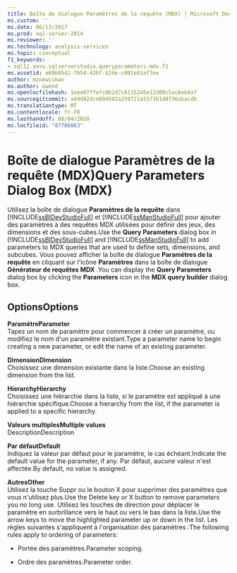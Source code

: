 ```yaml
---
title: Boîte de dialogue Paramètres de la requête (MDX) | Microsoft Docs
ms.custom: ''
ms.date: 06/13/2017
ms.prod: sql-server-2014
ms.reviewer: ''
ms.technology: analysis-services
ms.topic: conceptual
f1_keywords:
- sql12.asvs.sqlserverstudio.queryparameters.mdx.f1
ms.assetid: e69b9542-7b54-42bf-b2de-c091e81af7ee
author: minewiskan
ms.author: owend
ms.openlocfilehash: 1eee07ffefc0b2d7c6115245e12d09c5ac6eb4a7
ms.sourcegitcommit: ad4d92dce894592a259721a1571b1d8736abacdb
ms.translationtype: MT
ms.contentlocale: fr-FR
ms.lasthandoff: 08/04/2020
ms.locfileid: "87706863"
---
```

# <a name="query-parameters-dialog-box-mdx"></a><span data-ttu-id="5f1c4-102">Boîte de dialogue Paramètres de la requête (MDX)</span><span class="sxs-lookup"><span data-stu-id="5f1c4-102">Query Parameters Dialog Box (MDX)</span></span>
  <span data-ttu-id="5f1c4-103">Utilisez la boîte de dialogue **Paramètres de la requête** dans [!INCLUDE[ssBIDevStudioFull](../includes/ssbidevstudiofull-md.md)] et [!INCLUDE[ssManStudioFull](../includes/ssmanstudiofull-md.md)] pour ajouter des paramètres à des requêtes MDX utilisées pour définir des jeux, des dimensions et des sous-cubes.</span><span class="sxs-lookup"><span data-stu-id="5f1c4-103">Use the **Query Parameters** dialog box in [!INCLUDE[ssBIDevStudioFull](../includes/ssbidevstudiofull-md.md)] and [!INCLUDE[ssManStudioFull](../includes/ssmanstudiofull-md.md)] to add parameters to MDX queries that are used to define sets, dimensions, and subcubes.</span></span> <span data-ttu-id="5f1c4-104">Vous pouvez afficher la boîte de dialogue **Paramètres de la requête** en cliquant sur l'icône **Paramètres** dans la boîte de dialogue **Générateur de requêtes MDX** .</span><span class="sxs-lookup"><span data-stu-id="5f1c4-104">You can display the **Query Parameters** dialog box by clicking the **Parameters** icon in the **MDX query builder** dialog box.</span></span>  
  
## <a name="options"></a><span data-ttu-id="5f1c4-105">Options</span><span class="sxs-lookup"><span data-stu-id="5f1c4-105">Options</span></span>  
 <span data-ttu-id="5f1c4-106">**Paramètre**</span><span class="sxs-lookup"><span data-stu-id="5f1c4-106">**Parameter**</span></span>  
 <span data-ttu-id="5f1c4-107">Tapez un nom de paramètre pour commencer à créer un paramètre, ou modifiez le nom d'un paramètre existant.</span><span class="sxs-lookup"><span data-stu-id="5f1c4-107">Type a parameter name to begin creating a new parameter, or edit the name of an existing parameter.</span></span>  
  
 <span data-ttu-id="5f1c4-108">**Dimension**</span><span class="sxs-lookup"><span data-stu-id="5f1c4-108">**Dimension**</span></span>  
 <span data-ttu-id="5f1c4-109">Choisissez une dimension existante dans la liste.</span><span class="sxs-lookup"><span data-stu-id="5f1c4-109">Choose an existing dimension from the list.</span></span>  
  
 <span data-ttu-id="5f1c4-110">**Hierarchy**</span><span class="sxs-lookup"><span data-stu-id="5f1c4-110">**Hierarchy**</span></span>  
 <span data-ttu-id="5f1c4-111">Choisissez une hiérarchie dans la liste, si le paramètre est appliqué à une hiérarchie spécifique.</span><span class="sxs-lookup"><span data-stu-id="5f1c4-111">Choose a hierarchy from the list, if the parameter is applied to a specific hierarchy.</span></span>  
  
 <span data-ttu-id="5f1c4-112">**Valeurs multiples**</span><span class="sxs-lookup"><span data-stu-id="5f1c4-112">**Multiple values**</span></span>  
 <span data-ttu-id="5f1c4-113">Description</span><span class="sxs-lookup"><span data-stu-id="5f1c4-113">Description</span></span>  
  
 <span data-ttu-id="5f1c4-114">**Par défaut**</span><span class="sxs-lookup"><span data-stu-id="5f1c4-114">**Default**</span></span>  
 <span data-ttu-id="5f1c4-115">Indiquez la valeur par défaut pour le paramètre, le cas échéant.</span><span class="sxs-lookup"><span data-stu-id="5f1c4-115">Indicate the default value for the parameter, if any.</span></span> <span data-ttu-id="5f1c4-116">Par défaut, aucune valeur n'est affectée.</span><span class="sxs-lookup"><span data-stu-id="5f1c4-116">By default, no value is assigned.</span></span>  
  
 <span data-ttu-id="5f1c4-117">**Autres**</span><span class="sxs-lookup"><span data-stu-id="5f1c4-117">**Other**</span></span>  
 <span data-ttu-id="5f1c4-118">Utilisez la touche Suppr ou le bouton X pour supprimer des paramètres que vous n'utilisez plus.</span><span class="sxs-lookup"><span data-stu-id="5f1c4-118">Use the Delete key or X button to remove parameters you no long use.</span></span> <span data-ttu-id="5f1c4-119">Utilisez les touches de direction pour déplacer le paramètre en surbrillance vers le haut ou vers le bas dans la liste.</span><span class="sxs-lookup"><span data-stu-id="5f1c4-119">Use the arrow keys to move the highlighted parameter up or down in the list.</span></span> <span data-ttu-id="5f1c4-120">Les règles suivantes s'appliquent à l'organisation des paramètres :</span><span class="sxs-lookup"><span data-stu-id="5f1c4-120">The following rules apply to ordering of parameters:</span></span>  
  
-   <span data-ttu-id="5f1c4-121">Portée des paramètres.</span><span class="sxs-lookup"><span data-stu-id="5f1c4-121">Parameter scoping.</span></span>  
  
-   <span data-ttu-id="5f1c4-122">Ordre des paramètres.</span><span class="sxs-lookup"><span data-stu-id="5f1c4-122">Parameter order.</span></span>  
  
  
